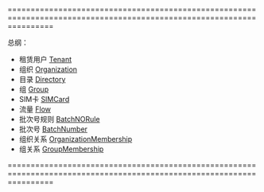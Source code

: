 
======================================================================================================================

   总纲：
   *  租赁用户 [Tenant](#api-Tenant)
   *  组织 [Organization](#api-Organization)
   *  目录 [Directory](#api-Directory)
   *  组 [Group](#api-Group)
   *  SIM卡 [SIMCard](#api-SIMCard)
   *  流量 [Flow](#api-Flow)
   *  批次号规则 [BatchNORule](#api-BatchNORule)
   *  批次号 [BatchNumber](#api-BatchNumber)
   *  组织关系 [OrganizationMembership](#api-OrganizationMembership)
   *  组关系 [GroupMembership](#api-GroupMembership)


======================================================================================================================

